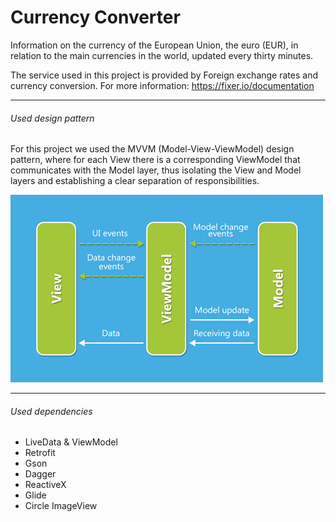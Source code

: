 # Currency Converter

Information on the currency of the European Union, the euro (EUR), in relation to the main currencies in the world, updated every thirty minutes.

The service used in this project is provided by Foreign exchange rates and currency conversion. 
For more information: https://fixer.io/documentation

-----
###### Used design pattern

For this project we used the MVVM (Model-View-ViewModel) design pattern, where for each View there is a corresponding ViewModel that communicates with the Model layer, thus isolating the View and Model layers and establishing a clear separation of responsibilities.

![mvvm](app/src/main/res/drawable/pattern_mvvm_scheme.png)

-----
###### Used dependencies

+ LiveData & ViewModel
+ Retrofit
+ Gson
+ Dagger
+ ReactiveX
+ Glide
+ Circle ImageView
